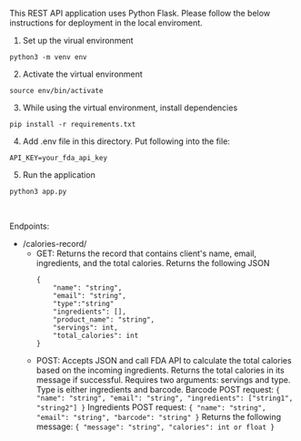 This REST API application uses Python Flask. Please follow the below instructions for deployment in the local enviroment. <br>

1. Set up the virual environment
```
python3 -m venv env
```
2. Activate the virtual environment
```
source env/bin/activate
```
3. While using the virtual environment, install dependencies
```
pip install -r requirements.txt
```
4. Add .env file in this directory. Put following into the file:
```
API_KEY=your_fda_api_key
```
5. Run the application
```
python3 app.py
```

<br>

Endpoints:<br>
- /calories-record/
    - GET: Returns the record that contains client's name, email, ingredients, and the total calories. 
        Returns the following JSON
        ```
        {
            "name": "string",
            "email": "string",
            "type":"string"
            "ingredients": [],
            "product_name": "string",
            "servings": int,
            "total_calories": int
        }
        ```
    - POST: Accepts JSON and call FDA API to calculate the total calories based on the incoming ingredients. Returns the total calories in its message if successful.
            Requires two arguments: servings and type. Type is either ingredients and barcode.
            Barcode POST request:
            ```
            {
                "name": "string",
                "email": "string",
                "ingredients": ["string1", "string2"]
            }
            ``` 
            Ingredients POST request:
            ```
            {
                "name": "string",
                "email": "string",
                "barcode": "string"
            }
            ``` 
            Returns the following message:
            ```
            {
                "message": "string",
                "calories": int or float
            }
            ```